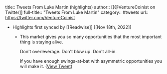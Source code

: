 title:: Tweets From Luke Martin (highlights)
author:: [[@VentureCoinist on Twitter]]
full-title:: "Tweets From Luke Martin"
category:: #tweets
url:: https://twitter.com/VentureCoinist

- Highlights first synced by [[Readwise]] [[Nov 18th, 2022]]
	- This market gives you so many opportunities that the most important thing is staying alive.
	  
	  Don't overleverage.
	  Don't blow up.
	  Don't all-in.
	  
	  If you have enough swings-at-bat with asymmetric opportunities you will make it. ([View Tweet](https://twitter.com/VentureCoinist/status/1380919402439266307))